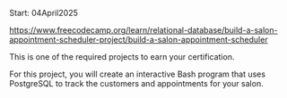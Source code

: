 Start: 04April2025 </br>

https://www.freecodecamp.org/learn/relational-database/build-a-salon-appointment-scheduler-project/build-a-salon-appointment-scheduler

This is one of the required projects to earn your certification.

For this project, you will create an interactive Bash program that uses PostgreSQL to track the customers and appointments for your salon.
